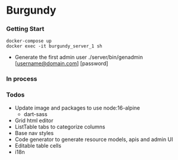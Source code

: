 # Burgundy

### Getting Start
```shell
docker-compose up
docker exec -it burgundy_server_1 sh
```

- Generate the first admin user
./server/bin/genadmin [username@domain.com] [password]

### In process


### Todos
- Update image and packages to use node:16-alpine
  - dart-sass
- Grid html editor
- ListTable tabs to categorize columns
- Base nav styles
- Code generator to generate resource models, apis and admin UI
- Editable table cells
- i18n